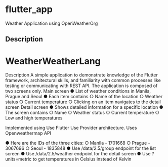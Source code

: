 # flutter_app

Weather Application using OpenWeatherOrg

## Description
# WeatherWeatherLang

Description
A simple application to demonstrate knowledge of the Flutter framework, architectural skills,
and familiarity with common processes like testing or communicating with REST API.
The application is composed of two screens only.
Main screen
● List of weather conditions in Manila, Prague and Seoul
● Each item contains
○ Name of the location
○ Weather status
○ Current temperature
○ Clicking on an item navigates to the detail screen
Detail screen
● Shows detailed information for a specific location
● The screen contains
○ Name
○ Weather status
○ Current temperature
○ Low and high temperatures

Implemented using
Use Flutter
Use Provider architecture.
Uses Openweathermap API

● Here are the IDs of the three cities:
○ Manila - 1701668
○ Prague - 3067696
○ Seoul - 1835848
● Use /data/2.5/group endpoint for the list screen
● Use /data/2.5/weather endpoint for the detail screen
● Use ?units=metric to get temperatures in Celsius instead of Kelvin




